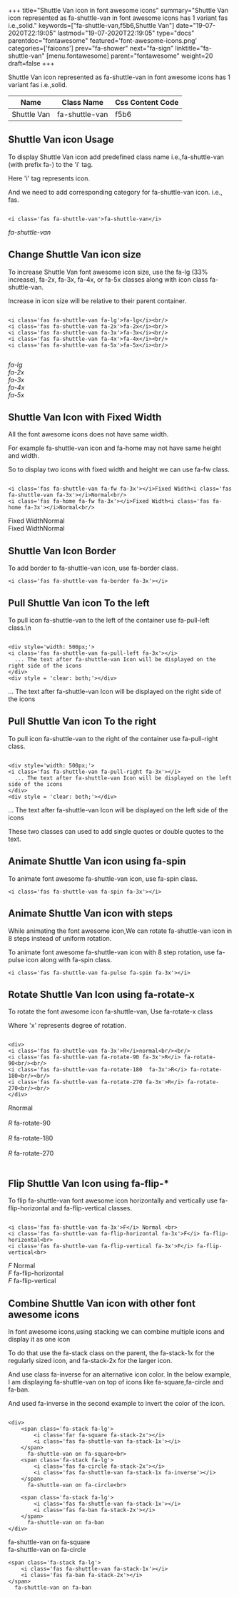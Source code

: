 +++
title="Shuttle Van icon in font awesome icons"
summary="Shuttle Van icon represented as fa-shuttle-van in font awesome icons has 1 variant fas i.e.,solid."
keywords=["fa-shuttle-van,f5b6,Shuttle Van"]
date="19-07-2020T22:19:05"
lastmod="19-07-2020T22:19:05"
type="docs"
parentdoc="fontawesome"
featured='font-awesome-icons.png'
categories=['faicons']
prev="fa-shower"
next="fa-sign"
linktitle="fa-shuttle-van"
[menu.fontawesome]
parent="fontawesome"
weight=20
draft=false
+++


Shuttle Van icon represented as fa-shuttle-van in font awesome icons has 1 variant fas i.e.,solid.

<div class='table-responsive'><table class='table'><thead><tr><th>Name</th><th>Class Name</th><th>Css Content Code</th></tr></thead><tbody><tr><td>Shuttle Van</td><td>fa-shuttle-van</td><td>f5b6</td></tr></tbody></table></div>



## Shuttle Van icon Usage

To display Shuttle Van icon add predefined class name i.e.,fa-shuttle-van (with prefix fa-) to the 'i' tag.

Here 'i' tag represents icon.

And we need to add corresponding category for fa-shuttle-van icon. i.e., fas.


```

<i class='fas fa-shuttle-van'>fa-shuttle-van</i>
```

<i class='fas fa-shuttle-van'>fa-shuttle-van</i>




## Change Shuttle Van icon size
To increase Shuttle Van font awesome icon size, use the fa-lg (33% increase), fa-2x, fa-3x, fa-4x, or fa-5x classes along with icon class fa-shuttle-van.

Increase in icon size will be relative to their parent container. 

```

<i class='fas fa-shuttle-van fa-lg'>fa-lg</i><br/>
<i class='fas fa-shuttle-van fa-2x'>fa-2x</i><br/>
<i class='fas fa-shuttle-van fa-3x'>fa-3x</i><br/>
<i class='fas fa-shuttle-van fa-4x'>fa-4x</i><br/>
<i class='fas fa-shuttle-van fa-5x'>fa-5x</i><br/>
            
```

<i class='fas fa-shuttle-van fa-lg'>fa-lg</i><br/>
<i class='fas fa-shuttle-van fa-2x'>fa-2x</i><br/>
<i class='fas fa-shuttle-van fa-3x'>fa-3x</i><br/>
<i class='fas fa-shuttle-van fa-4x'>fa-4x</i><br/>
<i class='fas fa-shuttle-van fa-5x'>fa-5x</i><br/>
            



## Shuttle Van Icon with Fixed Width 

All the font awesome icons does not have same width.

For example fa-shuttle-van icon and fa-home may not have same height and width.

So to display two icons with fixed width and height we can use fa-fw class.


```

<i class='fas fa-shuttle-van fa-fw fa-3x'></i>Fixed Width<i class='fas fa-shuttle-van fa-3x'></i>Normal<br/>
<i class='fas fa-home fa-fw fa-3x'></i>Fixed Width<i class='fas fa-home fa-3x'></i>Normal<br/>
```

<i class='fas fa-shuttle-van fa-fw fa-3x'></i>Fixed Width<i class='fas fa-shuttle-van fa-3x'></i>Normal<br/>
<i class='fas fa-home fa-fw fa-3x'></i>Fixed Width<i class='fas fa-home fa-3x'></i>Normal<br/>



## Shuttle Van Icon Border 

To add border to fa-shuttle-van icon, use fa-border class.


```
<i class='fas fa-shuttle-van fa-border fa-3x'></i>

```
<i class='fas fa-shuttle-van fa-border fa-3x'></i>





## Pull Shuttle Van icon To the left

To pull icon fa-shuttle-van to the left of the container use fa-pull-left class.\n

```

<div style='width: 500px;'>
<i class='fas fa-shuttle-van fa-pull-left fa-3x'></i>
  ... The text after fa-shuttle-van Icon will be displayed on the right side of the icons
</div>
<div style = 'clear: both;'></div>
```

<div style='width: 500px;'>
<i class='fas fa-shuttle-van fa-pull-left fa-3x'></i>
  ... The text after fa-shuttle-van Icon will be displayed on the right side of the icons
</div>
<div style = 'clear: both;'></div>




## Pull Shuttle Van icon To the right
To pull icon fa-shuttle-van to the right of the container use fa-pull-right class.

```

<div style='width: 500px;'>
<i class='fas fa-shuttle-van fa-pull-right fa-3x'></i>
  ... The text after fa-shuttle-van Icon will be displayed on the left side of the icons
</div>
<div style = 'clear: both;'></div>
```

<div style='width: 500px;'>
<i class='fas fa-shuttle-van fa-pull-right fa-3x'></i>
  ... The text after fa-shuttle-van Icon will be displayed on the left side of the icons
</div>
<div style = 'clear: both;'></div>

These two classes can used to add single quotes or double quotes to the text.


## Animate Shuttle Van icon using fa-spin
To animate font awesome fa-shuttle-van icon, use fa-spin class.

```
<i class='fas fa-shuttle-van fa-spin fa-3x'></i>
```
<i class='fas fa-shuttle-van fa-spin fa-3x'></i>




## Animate Shuttle Van icon with steps
While animating the font awesome icon,We can rotate fa-shuttle-van icon in 8 steps instead of uniform rotation.

To animate font awesome fa-shuttle-van icon with 8 step rotation, use fa-pulse icon along with fa-spin class.


```
<i class='fas fa-shuttle-van fa-pulse fa-spin fa-3x'></i>

```
<i class='fas fa-shuttle-van fa-pulse fa-spin fa-3x'></i>





## Rotate Shuttle Van Icon using fa-rotate-x
To rotate the font awesome icon fa-shuttle-van, Use fa-rotate-x class

Where 'x' represents degree of rotation.


```

<div>
<i class='fas fa-shuttle-van fa-3x'>R</i>normal<br/><br/>
<i class='fas fa-shuttle-van fa-rotate-90 fa-3x'>R</i> fa-rotate-90<br/><br/> 
<i class='fas fa-shuttle-van fa-rotate-180  fa-3x'>R</i> fa-rotate-180<br/><br/> 
<i class='fas fa-shuttle-van fa-rotate-270 fa-3x'>R</i> fa-rotate-270<br/><br/>
</div>
```

<div>
<i class='fas fa-shuttle-van fa-3x'>R</i>normal<br/><br/>
<i class='fas fa-shuttle-van fa-rotate-90 fa-3x'>R</i> fa-rotate-90<br/><br/> 
<i class='fas fa-shuttle-van fa-rotate-180  fa-3x'>R</i> fa-rotate-180<br/><br/> 
<i class='fas fa-shuttle-van fa-rotate-270 fa-3x'>R</i> fa-rotate-270<br/><br/>
</div>




## Flip Shuttle Van Icon using fa-flip-*
To flip fa-shuttle-van font awesome icon horizontally and vertically use fa-flip-horizontal and fa-flip-vertical classes. 

```

<i class='fas fa-shuttle-van fa-3x'>F</i> Normal <br>
<i class='fas fa-shuttle-van fa-flip-horizontal fa-3x'>F</i> fa-flip-horizontal<br>
<i class='fas fa-shuttle-van fa-flip-vertical fa-3x'>F</i> fa-flip-vertical<br>
```

<i class='fas fa-shuttle-van fa-3x'>F</i> Normal <br>
<i class='fas fa-shuttle-van fa-flip-horizontal fa-3x'>F</i> fa-flip-horizontal<br>
<i class='fas fa-shuttle-van fa-flip-vertical fa-3x'>F</i> fa-flip-vertical<br>




## Combine Shuttle Van icon with other font awesome icons
In font awesome icons,using stacking we can combine multiple icons and display it as one icon 

To do that use the fa-stack class on the parent, the fa-stack-1x for the regularly sized icon, and fa-stack-2x for the larger icon.

And use class fa-inverse for an alternative icon color. 
In the below example, I am displaying fa-shuttle-van on top of icons like fa-square,fa-circle and fa-ban.

And used fa-inverse in the second example to invert the color of the icon.

```

<div>
    <span class='fa-stack fa-lg'>
        <i class='far fa-square fa-stack-2x'></i>
        <i class='fas fa-shuttle-van fa-stack-1x'></i>
    </span>
      fa-shuttle-van on fa-square<br>
    <span class='fa-stack fa-lg'>
        <i class='fas fa-circle fa-stack-2x'></i>
        <i class='fas fa-shuttle-van fa-stack-1x fa-inverse'></i>
    </span>
      fa-shuttle-van on fa-circle<br>

    <span class='fa-stack fa-lg'>
        <i class='fas fa-shuttle-van fa-stack-1x'></i>
        <i class='fas fa-ban fa-stack-2x'></i>
    </span>
      fa-shuttle-van on fa-ban
</div>
```

<div>
    <span class='fa-stack fa-lg'>
        <i class='far fa-square fa-stack-2x'></i>
        <i class='fas fa-shuttle-van fa-stack-1x'></i>
    </span>
      fa-shuttle-van on fa-square<br>
    <span class='fa-stack fa-lg'>
        <i class='fas fa-circle fa-stack-2x'></i>
        <i class='fas fa-shuttle-van fa-stack-1x fa-inverse'></i>
    </span>
      fa-shuttle-van on fa-circle<br>

    <span class='fa-stack fa-lg'>
        <i class='fas fa-shuttle-van fa-stack-1x'></i>
        <i class='fas fa-ban fa-stack-2x'></i>
    </span>
      fa-shuttle-van on fa-ban
</div>






